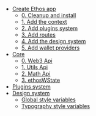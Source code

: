 <!-- docs/_sidebar.md -->

<!-- * [Home](/) -->
<!--  TODO: maybe is better to leave this out, since is referring to the old documentaion with Lerna, packages not in npm, design-system and components separated... -->

- [Create Ethos app](cea.md)
  - [0. Cleanup and install](/cea?id=_0-cleanup-and-install-the-core-module)
  - [1. Add the context](/cea?id=_1-context-load-and-app-initialization)
  - [2. Add plugins system](/cea?id=_2-integrate-the-plugin-system)
  - [3. Add routes](/cea?id=_3-add-the-router)
  - [4. Add the design system](/cea?id=_4-install-the-design-system-module)
  - [5. Add wallet providers](/cea?id=_5-add-wallet-providers)
- [Core](core.md)
  - [0. Web3 Api](api/web3.md)
  - [1. Utils Api](api/utils.md)
  - [2. Math Api](api/math.md)
  - [3. ethosWState](ethoswstate.md)
- [Plugins system](plugins.md)
- [Design system](design.md)
  - [Global style variables](/design?id=basic-global-style-variables)
  - [Typography style variables](/design?id=typography-global-style-variables)
